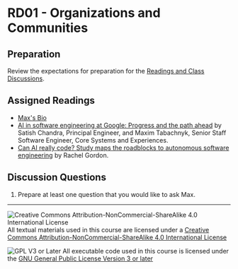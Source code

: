 # RD01 - Organizations and Communities

## Preparation

Review the expectations for preparation for the [Readings and Class Discussions](./RD-ReadingsAndDiscussion.md).

## Assigned Readings

- [Max's Bio](../materials/MaxRiosBio.md)
- [AI in software engineering at Google: Progress and the path ahead](https://research.google/blog/ai-in-software-engineering-at-google-progress-and-the-path-ahead/) by Satish Chandra, Principal Engineer, and Maxim Tabachnyk, Senior Staff Software Engineer, Core Systems and Experiences.
- [Can AI really code? Study maps the roadblocks to autonomous software engineering](https://news.mit.edu/2025/can-ai-really-code-study-maps-roadblocks-to-autonomous-software-engineering-0716) by Rachel Gordon.

## Discussion Questions

1. Prepare at least one question that you would like to ask Max.

---

![Creative Commons Attribution-NonCommercial-ShareAlike 4.0 International License](https://i.creativecommons.org/l/by-nc-sa/4.0/88x31.png "Creative Commons Attribution-NonCommercial-ShareAlike 4.0 International License") All textual materials used in this course are licensed under a [Creative Commons Attribution-NonCommercial-ShareAlike 4.0 International License](http://creativecommons.org/licenses/by-nc-sa/4.0/)

![GPL V3 or Later](https://www.gnu.org/graphics/gplv3-or-later-sm.png "GPL V3 or later") All executable code used in this course is licensed under the [GNU General Public License Version 3 or later](https://www.gnu.org/licenses/gpl.txt)